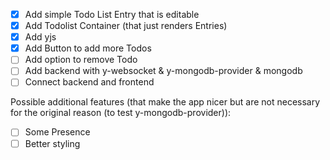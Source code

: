 - [x] Add simple Todo List Entry that is editable
- [x] Add Todolist Container (that just renders Entries)
- [x] Add yjs
- [x] Add Button to add more Todos
- [ ] Add option to remove Todo
- [ ] Add backend with y-websocket & y-mongodb-provider & mongodb
- [ ] Connect backend and frontend

Possible additional features (that make the app nicer but are not necessary for the original reason (to test y-mongodb-provider)):

- [ ] Some Presence
- [ ] Better styling
